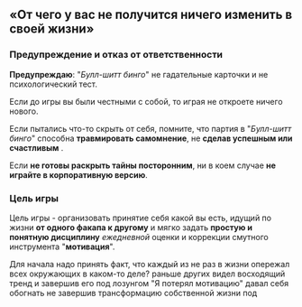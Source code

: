 ## «От чего у вас не получится ничего изменить в своей жизни»

### Предупреждение и отказ от ответственности

**Предупреждаю**: "_Булл-шитт бинго_" не гадательные карточки и не психологический тест.

Если до игры вы были честными с собой, то играя не откроете ничего нового.

Если пытались что-то скрыть от себя, помните, что партия в "_Булл-шитт бинго_" способна **травмировать самомнение**, не **сделав успешным или счастливым** .

Если **не готовы раскрыть тайны посторонним**, ни в коем случае **не играйте в корпоративную версию**.

### Цель игры

Цель игры - организовать принятие себя какой вы есть, идущий по жизни **от одного факапа к другому** и мягко задать **простую и понятную дисциплину** _ежедневной_ оценки и коррекции смутного инструмента "**мотивация**".


Для начала надо принять факт, что каждый из не раз в жизни опережал всех окружающих в каком-то деле? раньше других видел восходящий тренд и завершив его под лозунгом "Я потерял мотивацию" давал себя обогнать не завершив трансформацию собственной жизни под
